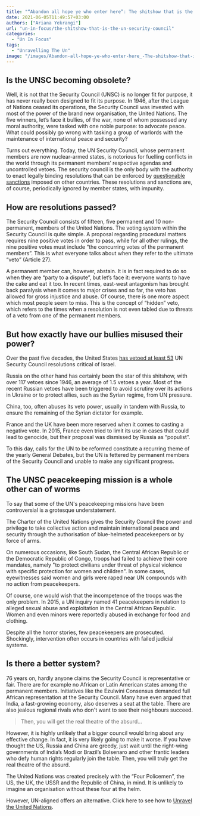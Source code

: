 ```yaml
---
title: "“Abandon all hope ye who enter here”: The shitshow that is the UN Security Council"
date: 2021-06-05T11:49:57+03:00
authors: ["Ariana Yekrangi"]
url: "un-in-focus/the-shitshow-that-is-the-un-security-council"
categories: 
  - "Un In Focus"
tags: 
  - "Unravelling The Un"
image: "/images/Abandon-all-hope-ye-who-enter-here_-The-shitshow-that-is-the-UN-Security-Council.jpg"
---
```


## **Is the UNSC becoming obsolete?**

Well, it is not that the Security Council (UNSC) is no longer fit for purpose, it has never really been designed to fit its purpose. In 1946, after the League of Nations ceased its operations, the Security Council was invested with most of the power of the brand new organisation, the United Nations. The five winners, let’s face it bullies, of the war, none of whom possessed any moral authority, were tasked with one noble purpose: to advocate peace. What could possibly go wrong with tasking a group of warlords with the maintenance of international peace and security? 

Turns out everything. Today, the UN Security Council, whose permanent members are now nuclear-armed states, is notorious for fuelling conflicts in the world through its permanent members’ respective agendas and uncontrolled vetoes. The security council is the only body with the authority to enact legally binding resolutions that can be enforced by [questionable sanctions](https://un-aligned.org/global-issues/the-sanctions-dilemma/) imposed on other countries. These resolutions and sanctions are, of course, periodically ignored by member states, with impunity.

## **How are resolutions passed?**

The Security Council consists of fifteen, five permanent and 10 non-permanent, members of the United Nations. The voting system within the Security Council is quite simple. A proposal regarding procedural matters requires nine positive votes in order to pass, while for all other rulings, the nine positive votes must include “the concurring votes of the permanent members”. This is what everyone talks about when they refer to the ultimate “veto” (Article 27). 

A permanent member can, however, abstain. It is in fact required to do so when they are “party to a dispute”, but let’s face it: everyone wants to have the cake and eat it too. In recent times, east-west antagonism has brought back paralysis when it comes to major crises and so far, the veto has allowed for gross injustice and abuse. Of course, there is one more aspect which most people seem to miss. This is the concept of “hidden” veto, which refers to the times when a resolution is not even tabled due to threats of a veto from one of the permanent members.

## **But how exactly have our bullies misused their power?**

Over the past five decades, the United States [has vetoed at least 53](https://www.un.org/depts/dhl/resguide/scact_veto_table_en.htm) UN Security Council resolutions critical of Israel.

Russia on the other hand has certainly been the star of this shitshow, with over 117 vetoes since 1946, an average of 1.5 vetoes a year. Most of the recent Russian vetoes have been triggered to avoid scrutiny over its actions in Ukraine or to protect allies, such as the Syrian regime, from UN pressure. 

China, too, often abuses its veto power, usually in tandem with Russia, to ensure the remaining of the Syrian dictator for example. 

France and the UK have been more reserved when it comes to casting a negative vote. In 2015, France even tried to limit its use in cases that could lead to genocide, but their proposal was dismissed by Russia as “populist”. 

To this day, calls for the UN to be reformed constitute a recurring theme of the yearly General Debates, but the UN is fettered by permanent members of the Security Council and unable to make any significant progress.  

## **The UNSC peacekeeping mission is a whole other can of worms**

To say that some of the UN's peacekeeping missions have been controversial is a grotesque understatement.

The Charter of the United Nations gives the Security Council the power and privilege to take collective action and maintain international peace and security through the authorisation of blue-helmeted peacekeepers or by force of arms.

On numerous occasions, like South Sudan, the Central African Republic or the Democratic Republic of Congo, troops had failed to achieve their core mandates, namely "to protect civilians under threat of physical violence with specific protection for women and children". In some cases, eyewitnesses said women and girls were raped near UN compounds with no action from peacekeepers.

Of course, one would wish that the incompetence of the troops was the only problem. In 2015, a UN inquiry named 41 peacekeepers in relation to alleged sexual abuse and exploitation in the Central African Republic. Women and even minors were reportedly abused in exchange for food and clothing.

Despite all the horror stories, few peacekeepers are prosecuted. Shockingly, intervention often occurs in countries with failed judicial systems.

## **Is there a better system?** 

76 years on, hardly anyone claims the Security Council is representative or fair. There are for example no African or Latin American states among the permanent members. Initiatives like the Ezulwini Consensus demanded full African representation at the Security Council. Many have even argued that India, a fast-growing economy, also deserves a seat at the table. There are also jealous regional rivals who don't want to see their neighbours succeed.

> Then, you will get the real theatre of the absurd... 

However, it is highly unlikely that a bigger council would bring about any effective change. In fact, it is very likely going to make it worse. If you have thought the US, Russia and China are greedy, just wait until the right-wing governments of India’s Modi or Brazil’s Bolsenaro and other frantic leaders who defy human rights regularly join the table. Then, you will truly get the real theatre of the absurd.  

The United Nations was created precisely with the “Four Policemen”, the US, the UK, the USSR and the Republic of China, in mind. It is unlikely to imagine an organisation without these four at the helm. 

However, UN-aligned offers an alternative. Click here to see how to [Unravel the United Nations](https://www.amazon.com/Unravelling-United-Nations-Argead-Style-ebook/dp/B08T9VHVCQ).

